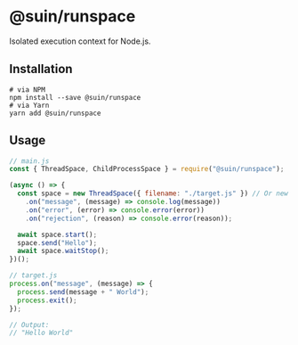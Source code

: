 # @suin/runspace

Isolated execution context for Node.js.

## Installation

```shell script
# via NPM
npm install --save @suin/runspace
# via Yarn
yarn add @suin/runspace
```

## Usage

```javascript
// main.js
const { ThreadSpace, ChildProcessSpace } = require("@suin/runspace");

(async () => {
  const space = new ThreadSpace({ filename: "./target.js" }) // Or new ChildProcessSpace({ filename: "./target.js" })
    .on("message", (message) => console.log(message))
    .on("error", (error) => console.error(error))
    .on("rejection", (reason) => console.error(reason));

  await space.start();
  space.send("Hello");
  await space.waitStop();
})();

// target.js
process.on("message", (message) => {
  process.send(message + " World");
  process.exit();
});

// Output:
// "Hello World"
```
